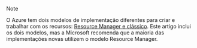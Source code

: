 > [!NOTE]
> O Azure tem dois modelos de implementação diferentes para criar e trabalhar com os recursos: [Resource Manager e clássico](../articles/azure-resource-manager/resource-manager-deployment-model.md). Este artigo inclui os dois modelos, mas a Microsoft recomenda que a maioria das implementações novas utilizem o modelo Resource Manager.
